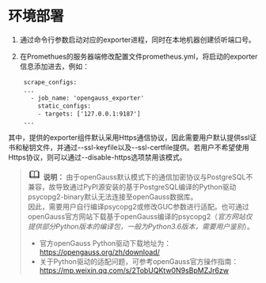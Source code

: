 # 环境部署<a name="ZH-CN_TOPIC_0000001196145058"></a>

1.  通过命令行参数启动对应的exporter进程，同时在本地机器创建侦听端口号。
2.  在Promethues的服务器端修改配置文件prometheus.yml，将启动的exporter信息添加进去，例如：

    ```
     scrape_configs:
     ...
       - job_name: 'opengauss_exporter'
         static_configs:
         - targets: ['127.0.0.1:9187']
     ...
    ```


其中，提供的exporter组件默认采用Https通信协议，因此需要用户默认提供ssl证书和秘钥文件，并通过--ssl-keyfile以及--ssl-certfile提供。若用户不希望使用Https协议，则可以通过--disable-https选项禁用该模式。

>![](public_sys-resources/icon-note.gif) **说明：** 
>由于openGauss默认模式下的通信加密协议与PostgreSQL不兼容，故导致通过PyPI源安装的基于PostgreSQL编译的Python驱动psycopg2-binary默认无法连接至openGauss数据库。  
>因此，需要用户自行编译psycopg2或修改GUC参数进行适配。也可通过openGauss官方网站下载基于openGauss编译的psycopg2（_官方网站仅提供部分Python版本的编译包，一般为Python3.6版本，需要用户鉴别_）。  
>
>-   官方openGauss Python驱动下载地址为：  
>   https://opengauss.org/zh/download/  
>-   关于Python驱动的适配问题，可参考openGauss官方操作指南：  
>   https://mp.weixin.qq.com/s/2TobUQKtw0N9sBpMZJr6zw  

